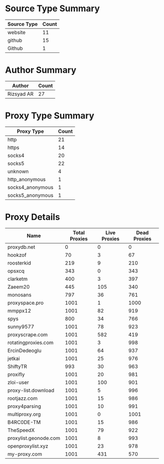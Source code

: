 # Source Type Summary

| Source Type | Count |
|-------------|-------|
| website | 11 |
| github | 15 |
| Github | 1 |


# Author Summary

| Author | Count |
|--------|-------|
| Rizsyad AR | 27 |


# Proxy Type Summary

| Proxy Type | Count |
|------------|-------|
| http | 21 |
| https | 14 |
| socks4 | 20 |
| socks5 | 22 |
| unknown | 4 |
| http_anonymous | 1 |
| socks4_anonymous | 1 |
| socks5_anonymous | 1 |


# Proxy Details

| Name | Total Proxies | Live Proxies | Dead Proxies |
|------|---------------|--------------|---------------|
| proxydb.net | 0 | 0 | 0 |
| hookzof | 70 | 3 | 67 |
| roosterkid | 219 | 9 | 210 |
| opsxcq | 343 | 0 | 343 |
| clarketm | 400 | 3 | 397 |
| Zaeem20 | 445 | 105 | 340 |
| monosans | 797 | 36 | 761 |
| proxyspace.pro | 1001 | 1 | 1000 |
| mmppx12 | 1001 | 82 | 919 |
| spys | 800 | 34 | 766 |
| sunny9577 | 1001 | 78 | 923 |
| proxyscrape.com | 1001 | 582 | 419 |
| rotatingproxies.com | 1001 | 3 | 998 |
| ErcinDedeoglu | 1001 | 64 | 937 |
| jetkai | 1001 | 25 | 976 |
| ShiftyTR | 993 | 30 | 963 |
| proxifly | 1001 | 20 | 981 |
| zloi-user | 1001 | 100 | 901 |
| proxy-list.download | 1001 | 5 | 996 |
| rootjazz.com | 1001 | 15 | 986 |
| proxy4parsing | 1001 | 10 | 991 |
| multiproxy.org | 1001 | 0 | 1001 |
| B4RC0DE-TM | 1001 | 15 | 986 |
| TheSpeedX | 1001 | 79 | 922 |
| proxylist.geonode.com | 1001 | 8 | 993 |
| openproxylist.xyz | 1001 | 23 | 978 |
| my-proxy.com | 1001 | 431 | 570 |
